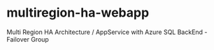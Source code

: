 # multiregion-ha-webapp
Multi Region HA Architecture / AppService with Azure SQL BackEnd - Failover Group
